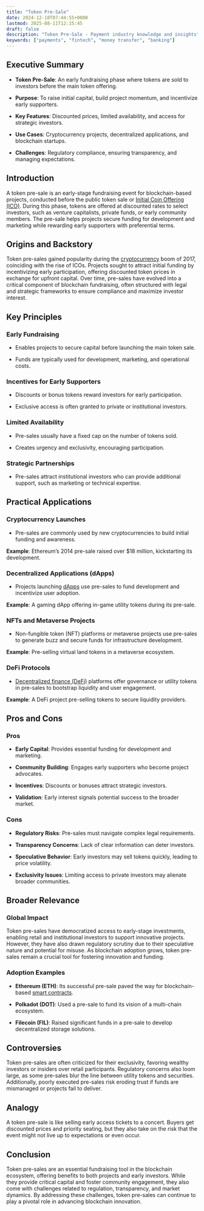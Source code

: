 ```yaml
---
title: "Token Pre-Sale"
date: 2024-12-10T07:44:55+0000
lastmod: 2025-08-11T12:15:45
draft: false
description: "Token Pre-Sale - Payment industry knowledge and insights"
keywords: ["payments", "fintech", "money transfer", "banking"]
---
```


## Executive Summary

- **Token Pre-Sale**: An early fundraising phase where tokens are sold to investors before the main token offering.

- **Purpose**: To raise initial capital, build project momentum, and incentivize early supporters.

- **Key Features**: Discounted prices, limited availability, and access for strategic investors.

- **Use Cases**: Cryptocurrency projects, decentralized applications, and blockchain startups.

- **Challenges**: Regulatory compliance, ensuring transparency, and managing expectations.

## Introduction

A token pre-sale is an early-stage fundraising event for blockchain-based projects, conducted before the public token sale or [Initial Coin Offering (ICO)](https://faisalkhanllc.xyz/resources/payments-wiki/i/initial-coin-offering-ico/). During this phase, tokens are offered at discounted rates to select investors, such as venture capitalists, private funds, or early community members. The pre-sale helps projects secure funding for development and marketing while rewarding early supporters with preferential terms.

## Origins and Backstory

Token pre-sales gained popularity during the [cryptocurrency](https://faisalkhanllc.xyz/resources/payments-wiki/c/cryptocurrency/) boom of 2017, coinciding with the rise of ICOs. Projects sought to attract initial funding by incentivizing early participation, offering discounted token prices in exchange for upfront capital. Over time, pre-sales have evolved into a critical component of blockchain fundraising, often structured with legal and strategic frameworks to ensure compliance and maximize investor interest.

## Key Principles

### Early Fundraising

- Enables projects to secure capital before launching the main token sale.

- Funds are typically used for development, marketing, and operational costs.

### Incentives for Early Supporters

- Discounts or bonus tokens reward investors for early participation.

- Exclusive access is often granted to private or institutional investors.

### Limited Availability

- Pre-sales usually have a fixed cap on the number of tokens sold.

- Creates urgency and exclusivity, encouraging participation.

### Strategic Partnerships

- Pre-sales attract institutional investors who can provide additional support, such as marketing or technical expertise.

## Practical Applications

### Cryptocurrency Launches

- Pre-sales are commonly used by new cryptocurrencies to build initial funding and awareness.

**Example**: Ethereum’s 2014 pre-sale raised over $18 million, kickstarting its development.

### Decentralized Applications (dApps)

- Projects launching [dApps](https://faisalkhanllc.xyz/resources/payments-wiki/d/decentralized-applications-dapps/) use pre-sales to fund development and incentivize user adoption.

**Example**: A gaming dApp offering in-game utility tokens during its pre-sale.

### NFTs and Metaverse Projects

- Non-fungible token (NFT) platforms or metaverse projects use pre-sales to generate buzz and secure funds for infrastructure development.

**Example**: Pre-selling virtual land tokens in a metaverse ecosystem.

### DeFi Protocols

- [Decentralized finance (DeFi)](https://faisalkhanllc.xyz/resources/payments-wiki/d/decentralized-finance-defi/) platforms offer governance or utility tokens in pre-sales to bootstrap liquidity and user engagement.

**Example**: A DeFi project pre-selling tokens to secure liquidity providers.

## Pros and Cons

### Pros

- **Early Capital**: Provides essential funding for development and marketing.

- **Community Building**: Engages early supporters who become project advocates.

- **Incentives**: Discounts or bonuses attract strategic investors.

- **Validation**: Early interest signals potential success to the broader market.

### Cons

- **Regulatory Risks**: Pre-sales must navigate complex legal requirements.

- **Transparency Concerns**: Lack of clear information can deter investors.

- **Speculative Behavior**: Early investors may sell tokens quickly, leading to price volatility.

- **Exclusivity Issues**: Limiting access to private investors may alienate broader communities.

## Broader Relevance

### Global Impact

Token pre-sales have democratized access to early-stage investments, enabling retail and institutional investors to support innovative projects. However, they have also drawn regulatory scrutiny due to their speculative nature and potential for misuse. As blockchain adoption grows, token pre-sales remain a crucial tool for fostering innovation and funding.

### Adoption Examples

- **Ethereum (ETH)**: Its successful pre-sale paved the way for blockchain-based [smart contracts](https://faisalkhanllc.xyz/resources/payments-wiki/s/smart-contract/).

- **Polkadot (DOT)**: Used a pre-sale to fund its vision of a multi-chain ecosystem.

- **Filecoin (FIL)**: Raised significant funds in a pre-sale to develop decentralized storage solutions.

## Controversies

Token pre-sales are often criticized for their exclusivity, favoring wealthy investors or insiders over retail participants. Regulatory concerns also loom large, as some pre-sales blur the line between utility tokens and securities. Additionally, poorly executed pre-sales risk eroding trust if funds are mismanaged or projects fail to deliver.

## Analogy

A token pre-sale is like selling early access tickets to a concert. Buyers get discounted prices and priority seating, but they also take on the risk that the event might not live up to expectations or even occur.

## Conclusion

Token pre-sales are an essential fundraising tool in the blockchain ecosystem, offering benefits to both projects and early investors. While they provide critical capital and foster community engagement, they also come with challenges related to regulation, transparency, and market dynamics. By addressing these challenges, token pre-sales can continue to play a pivotal role in advancing blockchain innovation.